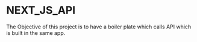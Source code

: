 # NEXT_JS_API
The Objective of this project is to have a boiler plate which calls API which is built in the same app.
